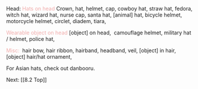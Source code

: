 Head:
<font color=F1ACAB>Hats on head</font>
Crown, hat, helmet, cap, cowboy hat, straw hat, fedora, witch hat, wizard hat, nurse cap, santa hat, \[animal\] hat, bicycle helmet, motorcycle helmet, circlet, diadem, tiara,

<font color=F1ACAB>Wearable object on head</font>
\[object\] on head, 
camouflage helmet, military hat / helmet, police hat,

<font color=F1ACAB>Misc:</font> 
hair bow, hair ribbon, hairband, headband, veil, \[object\] in hair, \[object\] hair/hat ornament,

For Asian hats, check out danbooru. 

Next: [[8.2 Top]]
